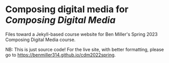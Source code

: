 # Composing digital media for *Composing Digital Media*
Files toward a Jekyll-based course website for Ben Miller's Spring 2023 Composing Digital Media course.

NB: This is just source code! For the live site, with better formatting, please go to https://benmiller314.github.io/cdm2022spring.
